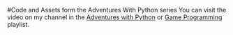 #Code and Assets form the Adventures With Python series
You can visit the video on my channel in the <a href = "https://www.youtube.com/playlist?list=PLTwy92rWKPiEttkiQiUvOv8CSq4GQdL3R" target="_blank">Adventures with Python</a> 
or <a href = "https://www.youtube.com/playlist?list=PLTwy92rWKPiEttkiQiUvOv8CSq4GQdL3R" target="_blank">Game Programming</a> playlist.
